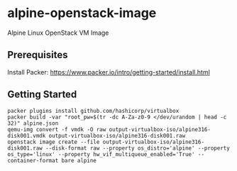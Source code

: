 # alpine-openstack-image
Alpine Linux OpenStack VM Image

## Prerequisites

Install Packer: https://www.packer.io/intro/getting-started/install.html

## Getting Started

```
packer plugins install github.com/hashicorp/virtualbox
packer build -var "root_pw=$(tr -dc A-Za-z0-9 </dev/urandom | head -c 32)" alpine.json
qemu-img convert -f vmdk -O raw output-virtualbox-iso/alpine316-disk001.vmdk output-virtualbox-iso/alpine316-disk001.raw
openstack image create --file output-virtualbox-iso/alpine316-disk001.raw --disk-format raw --property os_distro='alpine' --property os_type='linux' --property hw_vif_multiqueue_enabled='True' --container-format bare alpine
```
